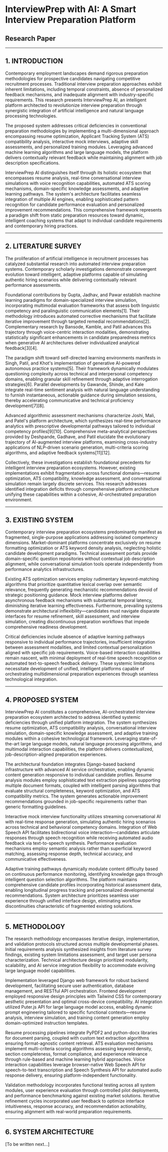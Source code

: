 # InterviewPrep with AI: A Smart Interview Preparation Platform
## Research Paper

---

## 1. INTRODUCTION

Contemporary employment landscapes demand rigorous preparation methodologies for prospective candidates navigating competitive recruitment processes. Traditional interview preparation approaches exhibit inherent limitations, including temporal constraints, absence of personalized feedback mechanisms, and inadequate alignment with industry-specific requirements. This research presents InterviewPrep AI, an intelligent platform architected to revolutionize interview preparation through synergistic integration of artificial intelligence and natural language processing technologies.

The proposed system addresses critical deficiencies in conventional preparation methodologies by implementing a multi-dimensional approach encompassing resume optimization, Applicant Tracking System (ATS) compatibility analysis, interactive mock interviews, adaptive skill assessments, and personalized training modules. Leveraging advanced machine learning algorithms and large language models, the platform delivers contextually relevant feedback while maintaining alignment with job description specifications.

InterviewPrep AI distinguishes itself through its holistic ecosystem that encompasses resume analysis, real-time conversational interview simulations with voice recognition capabilities, automated ATS scoring mechanisms, domain-specific knowledge assessments, and adaptive learning pathways. The system's architecture facilitates seamless integration of multiple AI engines, enabling sophisticated pattern recognition for candidate performance evaluation and personalized improvement recommendations. This comprehensive framework represents a paradigm shift from static preparation resources toward dynamic, intelligent coaching systems that adapt to individual candidate requirements and contemporary hiring practices.

---

## 2. LITERATURE SURVEY

The proliferation of artificial intelligence in recruitment processes has catalyzed substantial research into automated interview preparation systems. Contemporary scholarly investigations demonstrate convergent evolution toward intelligent, adaptive platforms capable of simulating authentic hiring scenarios while delivering contextually relevant performance assessments.

Foundational contributions by Gupta, Jadhav, and Pawar establish machine learning paradigms for domain-specialized interview simulation, incorporating multimodal evaluation frameworks that assess both linguistic competency and paralinguistic communication elements[1]. Their methodology introduces automated corrective mechanisms that facilitate iterative improvement through targeted remedial recommendations[2]. Complementary research by Bansode, Kamble, and Patil advances this trajectory through voice-centric interaction modalities, demonstrating statistically significant enhancements in candidate preparedness metrics when generative AI architectures deliver individualized analytical feedback[3][4].

The paradigm shift toward self-directed learning environments manifests in Singh, Patil, and Khot's implementation of generative AI-powered autonomous practice systems[5]. Their framework dynamically modulates questioning complexity across technical and interpersonal competency domains, enabling granular skill refinement through adaptive interrogation strategies[6]. Parallel developments by Gawande, Shinde, and Kale integrate real-time sentiment analysis with natural language understanding to furnish instantaneous, actionable guidance during simulation sessions, thereby accelerating communicative and technical proficiency development[7][8].

Advanced algorithmic assessment mechanisms characterize Joshi, Mali, and Patel's platform architecture, which synthesizes real-time performance analytics with prescriptive developmental pathways tailored to individual competency profiles[9][10]. Comprehensive meta-analytical perspectives provided by Deshpande, Gadhave, and Patil elucidate the evolutionary trajectory of AI-augmented interview platforms, examining cross-industry applications of NLP-driven scenario generation, multi-criteria scoring algorithms, and adaptive feedback systems[11][12].

Collectively, these investigations establish foundational precedents for intelligent interview preparation ecosystems. However, existing implementations exhibit fragmentation across functional domains—resume optimization, ATS compatibility, knowledge assessment, and conversational simulation remain largely discrete services. This research addresses identified integration deficits through comprehensive platform architecture unifying these capabilities within a cohesive, AI-orchestrated preparation environment.

---

## 3. EXISTING SYSTEM

Contemporary interview preparation ecosystems predominantly manifest as fragmented, single-purpose applications addressing isolated competency dimensions. Market-dominant platforms concentrate exclusively on resume formatting optimization or ATS keyword density analysis, neglecting holistic candidate development paradigms. Technical assessment portals provide domain-specific question repositories without contextual job description alignment, while conversational simulation tools operate independently from performance analytics infrastructures.

Existing ATS optimization services employ rudimentary keyword-matching algorithms that prioritize quantitative lexical overlap over semantic relevance, frequently generating mechanistic recommendations devoid of strategic positioning guidance. Mock interview platforms deliver asynchronous feedback mechanisms with substantial temporal latency, diminishing iterative learning effectiveness. Furthermore, prevailing systems demonstrate architectural inflexibility—candidates must navigate disparate interfaces for resume refinement, skill assessment, and interview simulation, creating discontinuous preparation workflows that impede comprehensive readiness development.

Critical deficiencies include absence of adaptive learning pathways responsive to individual performance trajectories, insufficient integration between assessment modalities, and limited contextual personalization aligned with specific job requirements. Voice-based interaction capabilities remain nascent, with minimal deployment of real-time speech recognition or automated text-to-speech feedback delivery. These systemic limitations necessitate development of unified, intelligent platforms capable of orchestrating multidimensional preparation experiences through seamless technological integration.

---

## 4. PROPOSED SYSTEM

InterviewPrep AI constitutes a comprehensive, AI-orchestrated interview preparation ecosystem architected to address identified systemic deficiencies through unified platform integration. The system synthesizes resume optimization, ATS compatibility analysis, conversational interview simulation, domain-specific knowledge assessment, and adaptive training modules within a cohesive technological framework. Leveraging state-of-the-art large language models, natural language processing algorithms, and multimodal interaction capabilities, the platform delivers contextualized, job-description-aligned preparation experiences.

The architectural foundation integrates Django-based backend infrastructure with advanced AI service orchestration, enabling dynamic content generation responsive to individual candidate profiles. Resume analysis modules employ sophisticated text extraction pipelines supporting multiple document formats, coupled with intelligent parsing algorithms that evaluate structural completeness, keyword optimization, and ATS compatibility metrics. The system generates actionable improvement recommendations grounded in job-specific requirements rather than generic formatting guidelines.

Interactive mock interview functionality utilizes streaming conversational AI with real-time response generation, simulating authentic hiring scenarios across technical and behavioral competency domains. Integration of Web Speech API facilitates bidirectional voice interaction—candidates articulate responses through speech recognition while receiving automated audio feedback via text-to-speech synthesis. Performance evaluation mechanisms employ semantic analysis rather than superficial keyword matching, assessing response depth, technical accuracy, and communicative effectiveness.

Adaptive training pathways dynamically modulate content difficulty based on continuous performance monitoring, identifying knowledge gaps through intelligent question selection algorithms. The platform maintains comprehensive candidate profiles incorporating historical assessment data, enabling longitudinal progress tracking and personalized developmental recommendations. System architecture prioritizes seamless user experience through unified interface design, eliminating workflow discontinuities characteristic of fragmented existing solutions.

---

## 5. METHODOLOGY

The research methodology encompasses iterative design, implementation, and validation protocols structured across multiple developmental phases. Initial requirements analysis synthesized insights from literature survey findings, existing system limitations assessment, and target user persona characterization. Technical architecture design prioritized modularity, scalability, and AI service integration flexibility to accommodate evolving large language model capabilities.

Implementation leveraged Django web framework for robust backend development, facilitating secure user authentication, database management, and RESTful API orchestration. Frontend development employed responsive design principles with Tailwind CSS for contemporary aesthetic presentation and optimal cross-device compatibility. AI integration utilized Puter.js API for large language model access, enabling dynamic prompt engineering tailored to specific functional contexts—resume analysis, interview simulation, and training content generation employ domain-optimized instruction templates.

Resume processing pipelines integrate PyPDF2 and python-docx libraries for document parsing, coupled with custom text extraction algorithms ensuring format-agnostic content retrieval. ATS evaluation mechanisms implement multi-criteria scoring algorithms assessing keyword density, section completeness, format compliance, and experience relevance through rule-based and machine learning hybrid approaches. Voice interaction capabilities leverage browser-native Web Speech API for speech-to-text transcription and Speech Synthesis API for automated audio response delivery, ensuring platform-independent functionality.

Validation methodology incorporates functional testing across all system modules, user experience evaluation through controlled pilot deployments, and performance benchmarking against existing market solutions. Iterative refinement cycles incorporated user feedback to optimize interface intuitiveness, response accuracy, and recommendation actionability, ensuring alignment with real-world preparation requirements.

---

## 6. SYSTEM ARCHITECTURE

[To be written next...]

